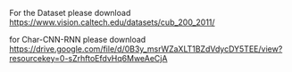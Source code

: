 For the Dataset please download https://www.vision.caltech.edu/datasets/cub_200_2011/

for Char-CNN-RNN  please download https://drive.google.com/file/d/0B3y_msrWZaXLT1BZdVdycDY5TEE/view?resourcekey=0-sZrhftoEfdvHq6MweAeCjA
